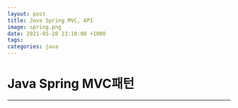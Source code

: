 ```yaml
---
layout: post
title: Java Spring MVC, API
image: spring.png
date: 2021-05-20 23:10:00 +1000
tags:
categories: java
---
```


# Java Spring MVC패턴

--------------  